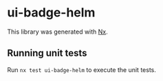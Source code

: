 # ui-badge-helm

This library was generated with [Nx](https://nx.dev).

## Running unit tests

Run `nx test ui-badge-helm` to execute the unit tests.
